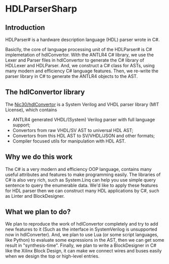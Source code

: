# HDLParserSharp
## Introduction
HDLParser# is a hardware description language (HDL) parser wrote in C#.

Basiclly, the core of language processing unit of the HDLParser# is C# implemetation of hdlConvertor.
With the ANTLR4 C# library, we use the Lexer and Parser files in hdlConvertor to generate the C# library of HDLLexer and HDLParser.
And, we construct a C# class for ASTs, using many modern and efficiency C# language features.
Then, we re-write the parser library in C# to generate the ANTLR4 objects to the AST.

## The hdlConvertor library
The [Nic30/hdlConvertor](https://github.com/Nic30/hdlConvertor) is a System Verilog and VHDL parser library (MIT License), 
which contains 
* ANTLR4 generated VHDL/(System) Verilog parser with full language support;
* Convertors from raw VHDL/SV AST to universal HDL AST;
* Convertors from this HDL AST to SV/VHDL/JSON and other formats;
* Compiler focused utils for manipulation with HDL AST.

## Why we do this work
The C# is a very modern and efficiency OOP language, contains many useful attributes and features to make programming easily.
The libraries of C# is also very rich, such as System.Linq can help you use simple query sentence to query the enumerable data.
We'd like to apply these features for HDL parser then we can construct many HDL applications by C#, such as Linter and BlockDesigner.

## What we plan to do?
We plan to reproduce the work of hdlConvertor completely and try to add new features to it (Such as the interface in SystemVerilog is unsupported now in hdlConverter).
And, we plan to use Lua (or some script languages, like Python) to evaluate some expressions in the AST, then we can get some result in "synthesis-time".
Finally, we plan to write a BlockDesigner in C# like the Xilinx Block Design, it can make we connect wires and buses easily when we design the top or high-level entries.


